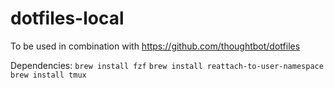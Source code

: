 # dotfiles-local

To be used in combination with https://github.com/thoughtbot/dotfiles

Dependencies:
`brew install fzf`
`brew install reattach-to-user-namespace`
`brew install tmux`
